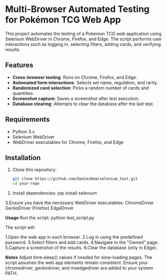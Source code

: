# Multi-Browser Automated Testing for Pokémon TCG Web App

This project automates the testing of a Pokémon TCG web application using Selenium WebDriver in Chrome, Firefox, and Edge. The script performs user interactions such as logging in, selecting filters, adding cards, and verifying results.

## Features
- **Cross-browser testing**: Runs on Chrome, Firefox, and Edge.
- **Automated form interactions**: Selects set name, regulation, and rarity.
- **Randomized card selection**: Picks a random number of cards and quantities.
- **Screenshot capture**: Saves a screenshot after test execution.
- **Database clearing**: Attempts to clear the database after the last test.

## Requirements
- Python 3.x
- Selenium WebDriver
- WebDriver executables for Chrome, Firefox, and Edge

## Installation
1. Clone this repository:
   ```sh
   git clone https://github.com/DanCesRom/selenium_test.git
   cd your-repo
2. Install dependencies:
pip install selenium

3.Ensure you have the necessary WebDriver executables:
ChromeDriver
GeckoDriver (Firefox)
EdgeDriver

**Usage**
Run the script:
python test_script.py

The script will:

1.Open the web app in each browser.
2.Log in using the predefined password.
3.Select filters and add cards.
4.Navigate to the "Owned" page.
5.Capture a screenshot of the results.
6.Clear the database (only in Edge).

**Notes**
Adjust time.sleep() values if needed for slow-loading pages.
The script assumes the web app elements remain consistent.
Ensure your chromedriver, geckodriver, and msedgedriver are added to your system PATH.
